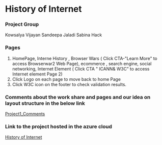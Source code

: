 # History of Internet


### Project Group
Kowsalya Vijayan
Sandeepa Jaladi
Sabina Hack 
### Pages
1. HomePage, Interne History , Browser Wars ( Click  CTA-"Learn More" to access Browserwar2 Web Page), ecommerce , search engine, social networking, Internet Element ( Click CTA " ICANN& W3C" to access Internet element Page 2)
2. Click Logo on each page to move back to home Page
3. Click W3C icon on the footer to check validation results.


### Comments about the work share and pages and our idea on layout structure in the below link 

[Project1_Comments](https://docs.google.com/presentation/d/1VaDuj4cHJY3opp3nv8CglN-cpJQk047i/edit?usp=sharing&ouid=113074241322915041477&rtpof=true&sd=true)



### Link to the project hosted in the azure cloud

[History of Internet](http://internetinventionhistory.eastus.azurecontainer.io/)

